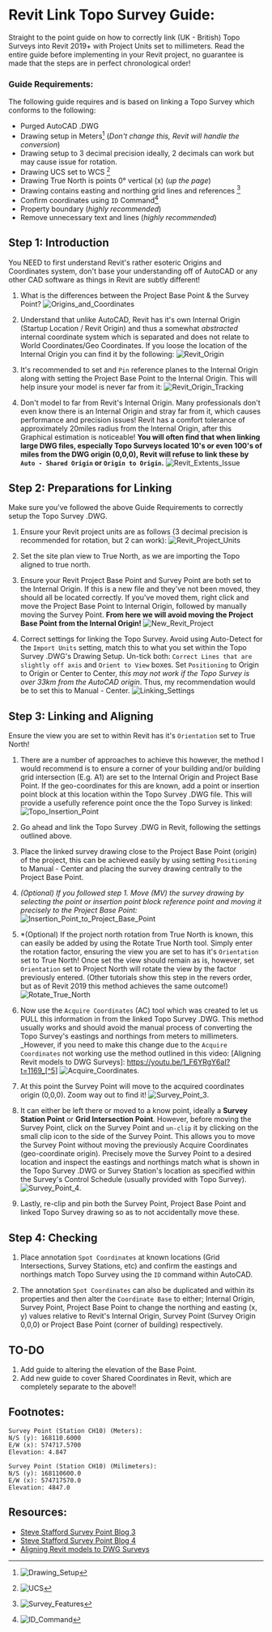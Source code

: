 # Revit Link Topo Survey Guide:

Straight to the point guide on how to correctly link (UK - British) Topo Surveys into Revit 2019+ with Project Units set to millimeters. Read the entire guide before implementing in your Revit project, no guarantee is made that the steps are in perfect chronological order!

### Guide Requirements:

The following guide requires and is based on linking a Topo Survey which conforms to the following:

- Purged AutoCAD .DWG
- Drawing setup in Meters[^1] (_Don't change this, Revit will handle the conversion_)
- Drawing setup to 3 decimal precision ideally, 2 decimals can work but may cause issue for rotation.
- Drawing UCS set to WCS [^2]
- Drawing True North is points 0° vertical (x) (_up the page_)
- Drawing contains easting and northing grid lines and references [^3]
- Confirm coordinates using `ID` Command[^4]
- Property boundary (_highly recommended_)
- Remove unnecessary text and lines (_highly recommended_)

## Step 1: Introduction

You NEED to first understand Revit's rather esoteric Origins and Coordinates system, don't base your understanding off of AutoCAD or any other CAD software as things in Revit are subtly different!

1. What is the differences between the Project Base Point & the Survey Point?
   ![Origins_and_Coordinates](Images/Revit_Origin_and_Coords.png?raw=true "Origins and Coordinates")

2. Understand that unlike AutoCAD, Revit has it's own Internal Origin (Startup Location / Revit Origin) and thus a somewhat _abstracted_ internal coordinate system which is separated and does not relate to World Coordinates/Geo Coordinates. If you loose the location of the Internal Origin you can find it by the following:
   ![Revit_Origin](Images/Revit_Origin.png?raw=true "Revit Origin")

3. It's recommended to set and `Pin` reference planes to the Internal Origin along with setting the Project Base Point to the Internal Origin. This will help insure your model is never far from it:
   ![Revit_Origin_Tracking](Images/Revit_Origin_Tracking.png?raw=true "Revit Origin Tracking")

4. Don't model to far from Revit's Internal Origin. Many professionals don't even know there is an Internal Origin and stray far from it, which causes performance and precision issues! Revit has a comfort tolerance of approximately 20miles radius from the Internal Origin, after this Graphical estimation is noticeable! **You will often find that when linking large DWG files, especially Topo Surveys located 10's or even 100's of miles from the DWG origin (0,0,0), Revit will refuse to link these by `Auto - Shared Origin` or `Origin to Origin`.**
   ![Revit_Extents_Issue](Images/Revit_Extents_Issue.png?raw=true "Revit Extents Issue")

## Step 2: Preparations for Linking

Make sure you've followed the above Guide Requirements to correctly setup the Topo Survey .DWG.

1. Ensure your Revit project units are as follows (3 decimal precision is recommended for rotation, but 2 can work):
   ![Revit_Project_Units](Images/Revit_Project_Units.png?raw=true "Revit Project Units")

2. Set the site plan view to True North, as we are importing the Topo aligned to true north.

3. Ensure your Revit Project Base Point and Survey Point are both set to the Internal Origin. If this is a new file and they've not been moved, they should all be located correctly. If you've moved them, right click and move the Project Base Point to Internal Origin, followed by manually moving the Survey Point. **From here we will avoid moving the Project Base Point from the Internal Origin!**
   ![New_Revit_Project](Images/New_Revit_Project.png?raw=true "New Revit Project")

4. Correct settings for linking the Topo Survey. Avoid using Auto-Detect for the `Import Units` setting, match this to what you set within the Topo Survey .DWG's Drawing Setup. Un-tick both: `Correct Lines that are slightly off axis` and `Orient to View` boxes. Set `Positioning` to Origin to Origin or Center to Center, _this may not work if the Topo Survey is over 33km from the AutoCAD origin_. Thus, my recommendation would be to set this to Manual - Center.
   ![Linking_Settings](Images/Linking.png?raw=true "Linking Settings")

## Step 3: Linking and Aligning

Ensure the view you are set to within Revit has it's `Orientation` set to True North!

1. There are a number of approaches to achieve this however, the method I would recommend is to ensure a corner of your building and/or building grid intersection (E.g. A1) are set to the Internal Origin and Project Base Point. If the geo-coordinates for this are known, add a point or insertion point block at this location within the Topo Survey .DWG file. This will provide a usefully reference point once the the Topo Survey is linked:
   ![Topo_Insertion_Point](Images/Topo_Insertion_Point.png?raw=true "Topo Insertion Point")

2. Go ahead and link the Topo Survey .DWG in Revit, following the settings outlined above.

3. Place the linked survey drawing close to the Project Base Point (origin) of the project, this can be achieved easily by using setting `Positioning` to Manual - Center and placing the survey drawing centrally to the Project Base Point.

4. _(Optional) If you followed step 1. Move (MV) the survey drawing by selecting the point or insertion point block reference point and moving it precisely to the Project Base Point:_
   ![Insertion_Point_to_Project_Base_Point](Images/Insertion_Point_to_Project_Base_Point.png?raw=true "Match Insertion reference to PBP")

5. \*(Optional) If the project north rotation from True North is known, this can easily be added by using the Rotate True North tool. Simply enter the rotation factor, ensuring the view you are set to has it's `Orientation` set to True North! Once set the view should remain as is, however, set `Orientation` set to Project North will rotate the view by the factor previously entered. (Other tutorials show this step in the revers order, but as of Revit 2019 this method achieves the same outcome!)
   ![Rotate_True_North](Images/Rotate_True_North.png?raw=true "Rotate True North")

6. Now use the `Acquire Coordinates` (AC) tool which was created to let us PULL this information in from the linked Topo Survey .DWG. This method usually works and should avoid the manual process of converting the Topo Survey's eastings and northings from meters to millimeters. _However, if you need to make this change due to the `Acquire Coordinates` not working use the method outlined in this video: [Aligning Revit models to DWG Surveys]: https://youtu.be/1_F6YRgY6aI?t=1169_[^5]
   ![Acquire_Coordinates](Images/Acquire_Coordinates.png?raw=true "Acquire Coordinates").

7. At this point the Survey Point will move to the acquired coordinates origin (0,0,0). Zoom way out to find it!
   ![Survey_Point_3](Images/SurveyPoint03.jpg?raw=true "Find Survey Point").

8. It can either be left there or moved to a know point, ideally a **Survey Station Point** or **Grid Intersection Point**. However, before moving the Survey Point, click on the Survey Point and `un-clip` it by clicking on the small clip icon to the side of the Survey Point. This allows you to move the Survey Point without moving the previously Acquire Coordinates (geo-coordinate origin). Precisely move the Survey Point to a desired location and inspect the eastings and northings match what is shown in the Topo Survey .DWG or Survey Station's location as specified within the Survey's Control Schedule (usually provided with Topo Survey).
   ![Survey_Point_4](Images/SurveyPoint03.jpg?raw=true "Move Survey Point").

9. Lastly, re-clip and pin both the Survey Point, Project Base Point and linked Topo Survey drawing so as to not accidentally move these.

## Step 4: Checking

1. Place annotation `Spot Coordinates` at known locations (Grid Intersections, Survey Stations, etc) and confirm the eastings and northings match Topo Survey using the `ID` command within AutoCAD.

2. The annotation `Spot Coordinates` can also be duplicated and within its properties and then alter the `Coordinate Base` to either; Internal Origin, Survey Point, Project Base Point to change the northing and easting (x, y) values relative to Revit's Internal Origin, Survey Point (Survey Origin 0,0,0) or Project Base Point (corner of building) respectively.

## TO-DO

1. Add guide to altering the elevation of the Base Point.
2. Add new guide to cover Shared Coordinates in Revit, which are completely separate to the above!!

## Footnotes:

[^1]: ![Drawing_Setup](Images/Drawing_Setup.png?raw=true "Drawing Setup")
[^2]: ![UCS](Images/UCS.png?raw=true "UCS")
[^3]: ![Survey_Features](Images/Survey_Features.png?raw=true "Survey Features")
[^4]: ![ID_Command](Images/ID_Command.png?raw=true "ID Command")
[^5]: Example Northings and Eastings conversion from Meters to Millimeters:

```
Survey Point (Station CH10) (Meters):
N/S (y): 168110.6000
E/W (x): 574717.5700
Elevation: 4.847

Survey Point (Station CH10) (Milimeters):
N/S (y): 168110600.0
E/W (x): 574717570.0
Elevation: 4847.0
```

## Resources:

- [Steve Stafford Survey Point Blog 3](https://revitoped.blogspot.com/2015/04/survey-point.html)
- [Steve Stafford Survey Point Blog 4](https://revitoped.blogspot.com/2015/04/survey-point-post-4-acquiring.html)
- [Aligning Revit models to DWG Surveys](https://www.youtube.com/watch?v=1_F6YRgY6aI&t)
